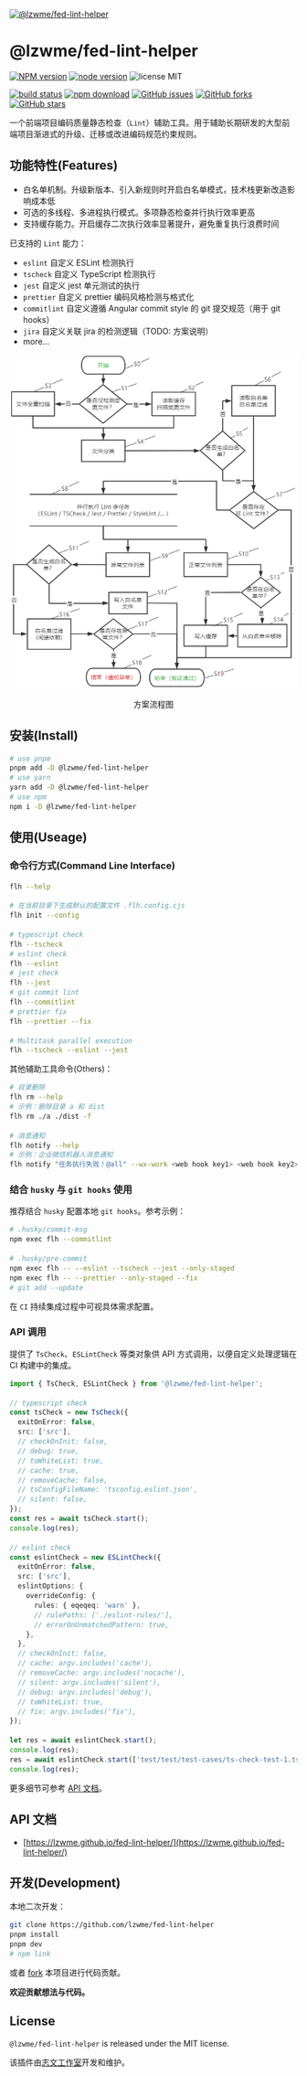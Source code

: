 [![@lzwme/fed-lint-helper](https://nodei.co/npm/@lzwme/fed-lint-helper.png)][npm-url]

# @lzwme/fed-lint-helper

[![NPM version][npm-badge]][npm-url]
[![node version][node-badge]][node-url]
![license MIT](https://img.shields.io/github/license/lzwme/fed-lint-helper)

[![build status](https://github.com/lzwme/fed-lint-helper/actions/workflows/node-ci.yml/badge.svg)](https://github.com/lzwme/fed-lint-helper/actions/workflows/node-ci.yml)
[![npm download][download-badge]][download-url]
[![GitHub issues][issues-badge]][issues-url]
[![GitHub forks][forks-badge]][forks-url]
[![GitHub stars][stars-badge]][stars-url]

一个前端项目编码质量静态检查（`Lint`）辅助工具。用于辅助长期研发的大型前端项目渐进式的升级、迁移或改进编码规范约束规则。

## 功能特性(Features)

- 白名单机制。升级新版本、引入新规则时开启白名单模式，技术栈更新改造影响成本低
- 可选的多线程、多进程执行模式。多项静态检查并行执行效率更高
- 支持缓存能力。开启缓存二次执行效率显著提升，避免重复执行浪费时间

已支持的 `Lint` 能力：

- `eslint` 自定义 ESLint 检测执行
- `tscheck` 自定义 TypeScript 检测执行
- `jest` 自定义 jest 单元测试的执行
- `prettier` 自定义 prettier 编码风格检测与格式化
- `commitlint` 自定义遵循 Angular commit style 的 git 提交规范（用于 git hooks）
- `jira` 自定义关联 jira 的检测逻辑（TODO: 方案说明）
- more...

![](./assets/img/flh.png)

<p style="text-align: center">方案流程图</p>

## 安装(Install)

```bash
# use pnpm
pnpm add -D @lzwme/fed-lint-helper
# use yarn
yarn add -D @lzwme/fed-lint-helper
# use npm
npm i -D @lzwme/fed-lint-helper
```

## 使用(Useage)

### 命令行方式(Command Line Interface)

```bash
flh --help

# 在当前目录下生成默认的配置文件 .flh.config.cjs
flh init --config

# typescript check
flh --tscheck
# eslint check
flh --eslint
# jest check
flh --jest
# git commit lint
flh --commitlint
# prettier fix
flh --prettier --fix

# Multitask parallel execution
flh --tscheck --eslint --jest
```

其他辅助工具命令(Others)：

```bash
# 目录删除
flh rm --help
# 示例：删除目录 a 和 dist
flh rm ./a ./dist -f

# 消息通知
flh notify --help
# 示例：企业微信机器人消息通知
flh notify "任务执行失败！@all" --wx-work <web hook key1> <web hook key2>
```

### 结合 `husky` 与 `git hooks` 使用

推荐结合 `husky` 配置本地 `git hooks`。参考示例：

```bash
# .husky/commit-msg
npm exec flh --commitlint

# .husky/pre-commit
npm exec flh -- --eslint --tscheck --jest --only-staged
npm exec flh -- --prettier --only-staged --fix
# git add --update
```

在 `CI` 持续集成过程中可视具体需求配置。

### API 调用

提供了 `TsCheck`、`ESLintCheck` 等类对象供 API 方式调用，以便自定义处理逻辑在 CI 构建中的集成。

```ts
import { TsCheck, ESLintCheck } from '@lzwme/fed-lint-helper';

// typescript check
const tsCheck = new TsCheck({
  exitOnError: false,
  src: ['src'],
  // checkOnInit: false,
  // debug: true,
  // toWhiteList: true,
  // cache: true,
  // removeCache: false,
  // tsConfigFileName: 'tsconfig.eslint.json',
  // silent: false,
});
const res = await tsCheck.start();
console.log(res);

// eslint check
const eslintCheck = new ESLintCheck({
  exitOnError: false,
  src: ['src'],
  eslintOptions: {
    overrideConfig: {
      rules: { eqeqeq: 'warn' },
      // rulePaths: ['./eslint-rules/'],
      // errorOnUnmatchedPattern: true,
    },
  },
  // checkOnInit: false,
  // cache: argv.includes('cache'),
  // removeCache: argv.includes('nocache'),
  // silent: argv.includes('silent'),
  // debug: argv.includes('debug'),
  // toWhiteList: true,
  // fix: argv.includes('fix'),
});

let res = await eslintCheck.start();
console.log(res);
res = await eslintCheck.start(['test/test/test-cases/ts-check-test-1.ts', 'src/ts-check.ts']);
console.log(res);
```

更多细节可参考 [API 文档](https://lzw.me/doc/fed-lint-helper)。

## API 文档

- [https://lzwme.github.io/fed-lint-helper/](https://lzwme.github.io/fed-lint-helper/)

## 开发(Development)

本地二次开发：

```bash
git clone https://github.com/lzwme/fed-lint-helper
pnpm install
pnpm dev
# npm link
```

或者 [fork](https://github.com/lzwme/fed-lint-helper) 本项目进行代码贡献。

**欢迎贡献想法与代码。**

## License

`@lzwme/fed-lint-helper` is released under the MIT license.

该插件由[志文工作室](https://lzw.me)开发和维护。

[stars-badge]: https://img.shields.io/github/stars/lzwme/fed-lint-helper.svg
[stars-url]: https://github.com/lzwme/fed-lint-helper/stargazers
[forks-badge]: https://img.shields.io/github/forks/lzwme/fed-lint-helper.svg
[forks-url]: https://github.com/lzwme/fed-lint-helper/network
[issues-badge]: https://img.shields.io/github/issues/lzwme/fed-lint-helper.svg
[issues-url]: https://github.com/lzwme/fed-lint-helper/issues
[npm-badge]: https://img.shields.io/npm/v/@lzwme/fed-lint-helper.svg?style=flat-square
[npm-url]: https://npmjs.com/package/@lzwme/fed-lint-helper
[node-badge]: https://img.shields.io/badge/node.js-%3E=_14.18.0-green.svg?style=flat-square
[node-url]: https://nodejs.org/download/
[download-badge]: https://img.shields.io/npm/dm/@lzwme/fed-lint-helper.svg?style=flat-square
[download-url]: https://npmjs.com/package/@lzwme/fed-lint-helper
[bundlephobia-url]: https://bundlephobia.com/result?p=@lzwme/fed-lint-helper@latest
[bundlephobia-badge]: https://badgen.net/bundlephobia/minzip/@lzwme/fed-lint-helper@latest
